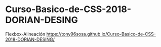 # Curso-Basico-de-CSS-2018-DORIAN-DESING
Flexbox-Alineación
https://tony96sosa.github.io/Curso-Basico-de-CSS-2018-DORIAN-DESING/
